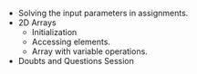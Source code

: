 * Solving the input parameters in assignments. 
* 2D Arrays
    * Initialization 
    * Accessing elements. 
    * Array with variable operations. 
* Doubts and Questions Session